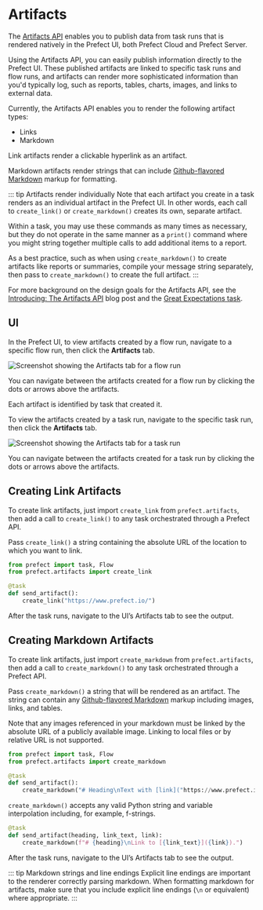 # Artifacts <Badge text="Beta"/>

The [Artifacts API](/api/latest/backend/artifacts.html) enables you to publish data from task runs that is rendered natively in the Prefect UI, both Prefect Cloud and Prefect Server. 

Using the Artifacts API, you can easily publish information directly to the Prefect UI. These published artifacts are linked to specific task runs and flow runs, and artifacts can render more sophisticated information than you'd typically log, such as reports, tables, charts, images, and links to external data.

Currently, the Artifacts API enables you to render the following artifact types:

- Links
- Markdown

Link artifacts render a clickable hyperlink as an artifact.

Markdown artifacts render strings that can include [Github-flavored Markdown](https://github.github.com/gfm/) markup for formatting. 

::: tip Artifacts render individually
Note that each artifact you create in a task renders as an individual artifact in the Prefect UI. In other words, each call to `create_link()` or `create_markdown()` creates its own, separate artifact.

Within a task, you may use these commands as many times as necessary, but they do not operate in the same manner as a `print()` command where you might string together multiple calls to add additional items to a report. 

As a best practice, such as when using `create_markdown()` to create artifacts like reports or summaries, compile your message string separately, then pass to `create_markdown()` to create the full artifact.
:::

For more background on the design goals for the Artifacts API, see the [Introducing: The Artifacts API](https://medium.com/the-prefect-blog/introducing-the-artifacts-api-b9e5972db043) blog post and the [Great Expectations task](/api/latest/tasks/great_expectations.html).

## UI

In the Prefect UI, to view artifacts created by a flow run, navigate to a specific flow run, then click the **Artifacts** tab.

![Screenshot showing the Artifacts tab for a flow run](/orchestration/concepts/artifacts_flowrun.png)

You can navigate between the artifacts created for a flow run by clicking the dots or arrows above the artifacts.

Each artifact is identified by task that created it.

To view the artifacts created by a task run, navigate to the specific task run, then click the **Artifacts** tab.

![Screenshot showing the Artifacts tab for a task run](/orchestration/concepts/artifacts_taskrun.png)

You can navigate between the artifacts created for a task run by clicking the dots or arrows above the artifacts.

## Creating Link Artifacts

To create link artifacts, just import `create_link` from `prefect.artifacts`, then add a call to `create_link()` to any task orchestrated through a Prefect API. 

Pass `create_link()` a string containing the absolute URL of the location to which you want to link. 

```python
from prefect import task, Flow
from prefect.artifacts import create_link

@task
def send_artifact():
    create_link("https://www.prefect.io/")
```

After the task runs, navigate to the UI’s Artifacts tab to see the output.

## Creating Markdown Artifacts

To create link artifacts, just import `create_markdown` from `prefect.artifacts`, then add a call to `create_markdown()` to any task orchestrated through a Prefect API. 

Pass `create_markdown()` a string that will be rendered as an artifact. The string can contain any [Github-flavored Markdown](https://github.github.com/gfm/) markup including images, links, and tables. 

Note that any images referenced in your markdown must be linked by the absolute URL of a publicly available image. Linking to local files or by relative URL is not supported.

```python
from prefect import task, Flow
from prefect.artifacts import create_markdown

@task
def send_artifact():
    create_markdown("# Heading\nText with [link]("https://www.prefect.io/").")
```

`create_markdown()` accepts any valid Python string and variable interpolation including, for example, f-strings.

```python
@task
def send_artifact(heading, link_text, link):
    create_markdown(f"# {heading}\nLink to [{link_text}]({link}).")
```

After the task runs, navigate to the UI’s Artifacts tab to see the output.

::: tip Markdown strings and line endings
Explicit line endings are important to the renderer correctly parsing markdown. When formatting markdown for artifacts, make sure that you include explicit line endings (`\n` or equivalent) where appropriate.
:::